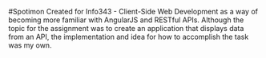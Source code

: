 #Spotimon
Created for Info343 - Client-Side Web Development as a way of becoming more familiar with AngularJS and RESTful APIs. Although the topic 
for the assignment was to create an application that displays data from an API, the implementation and idea for how to accomplish the 
task was my own. 